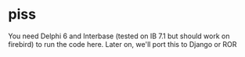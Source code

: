 piss
====

You need Delphi 6 and Interbase (tested on IB 7.1 but should work on firebird) to run the code here.
Later on, we'll port this to Django or ROR 
